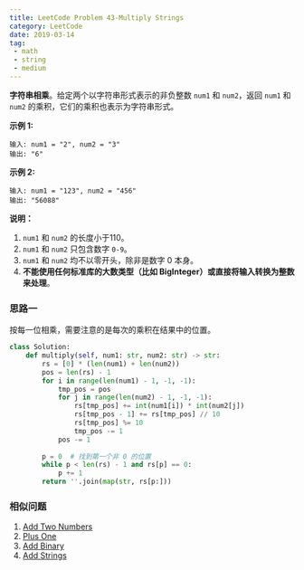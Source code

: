 ```yaml
---
title: LeetCode Problem 43-Multiply Strings
category: LeetCode
date: 2019-03-14
tag:
 - math
 - string
 - medium
---
```


**字符串相乘**。给定两个以字符串形式表示的非负整数 `num1` 和 `num2`，返回 `num1` 和 `num2` 的乘积，它们的乘积也表示为字符串形式。

**示例 1:**

```
输入: num1 = "2", num2 = "3"
输出: "6"
```

**示例 2:**

```
输入: num1 = "123", num2 = "456"
输出: "56088"
```

<!-- more -->

**说明：**

1. `num1` 和 `num2` 的长度小于110。
2. `num1` 和 `num2` 只包含数字 `0-9`。
3. `num1` 和 `num2` 均不以零开头，除非是数字 0 本身。
4. **不能使用任何标准库的大数类型（比如 BigInteger）**或**直接将输入转换为整数来处理**。

### 思路一

按每一位相乘，需要注意的是每次的乘积在结果中的位置。

```python
class Solution:
    def multiply(self, num1: str, num2: str) -> str:
        rs = [0] * (len(num1) + len(num2))
        pos = len(rs) - 1
        for i in range(len(num1) - 1, -1, -1):
            tmp_pos = pos
            for j in range(len(num2) - 1, -1, -1):
                rs[tmp_pos] += int(num1[i]) * int(num2[j])
                rs[tmp_pos - 1] += rs[tmp_pos] // 10
                rs[tmp_pos] %= 10
                tmp_pos -= 1
            pos -= 1
        
        p = 0  # 找到第一个非 0 的位置
        while p < len(rs) - 1 and rs[p] == 0:
            p += 1
        return ''.join(map(str, rs[p:]))
```

### 相似问题

1. [Add Two Numbers](https://leetcode.com/problems/add-two-numbers/)
2. [Plus One](https://leetcode.com/problems/plus-one/)
3. [Add Binary](https://leetcode.com/problems/add-binary/)
4. [Add Strings](https://leetcode.com/problems/add-strings/)